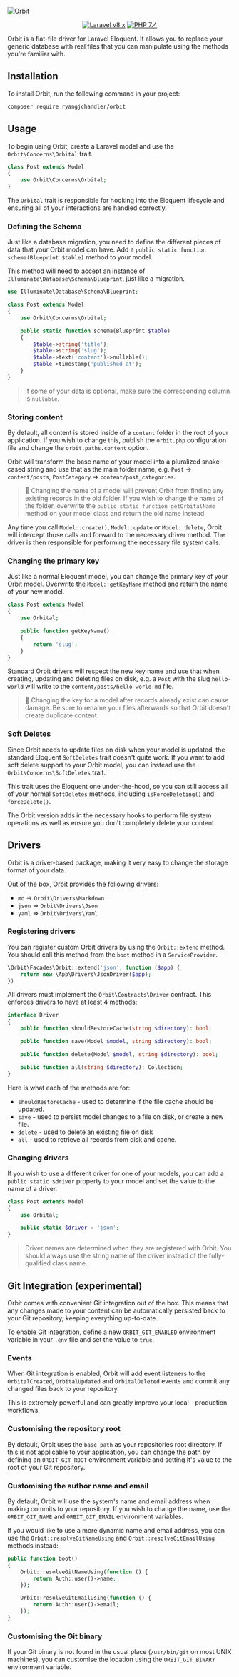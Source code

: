 ![Orbit](./art/orbit.png)

<p align="center">
    <a href="https://laravel.com"><img alt="Laravel v8.x" src="https://img.shields.io/badge/Laravel-v8.x-FF2D20?style=for-the-badge&logo=laravel"></a>
    <a href="https://php.net"><img alt="PHP 7.4" src="https://img.shields.io/badge/PHP-7.4-777BB4?style=for-the-badge&logo=php"></a>
</p>

Orbit is a flat-file driver for Laravel Eloquent. It allows you to replace your generic database with real files that you can manipulate using the methods you're familiar with.

## Installation

To install Orbit, run the following command in your project:

```bash
composer require ryangjchandler/orbit
```

## Usage

To begin using Orbit, create a Laravel model and use the `Orbit\Concerns\Orbital` trait.

```php
class Post extends Model
{
    use Orbit\Concerns\Orbital;
}
```

The `Orbital` trait is responsible for hooking into the Eloquent lifecycle and ensuring all of your interactions are handled correctly.

### Defining the Schema

Just like a database migration, you need to define the different pieces of data that your Orbit model can have. Add a `public static function schema(Blueprint $table)` method to your model.

This method will need to accept an instance of `Illuminate\Database\Schema\Blueprint`, just like a migration.

```php
use Illuminate\Database\Schema\Blueprint;

class Post extends Model
{
    use Orbit\Concerns\Orbital;

    public static function schema(Blueprint $table)
    {
        $table->string('title');
        $table->string('slug');
        $table->text('content')->nullable();
        $table->timestamp('published_at');
    }
}
```

> If some of your data is optional, make sure the corresponding column is `nullable`.

### Storing content

By default, all content is stored inside of a `content` folder in the root of your application. If you wish to change this, publish the `orbit.php` configuration file and change the `orbit.paths.content` option.

Orbit will transform the base name of your model into a pluralized snake-cased string and use that as the main folder name, e.g. `Post` -> `content/posts`, `PostCategory` => `content/post_categories`.

> 🚨 Changing the name of a model will prevent Orbit from finding any existing records in the old folder. If you wish to change the name of the folder, overwrite the `public static function getOrbitalName` method on your model class and return the old name instead.

Any time you call `Model::create()`, `Model::update` or `Model::delete`, Orbit will intercept those calls and forward to the necessary driver method. The driver is then responsible for performing the necessary file system calls.

### Changing the primary key

Just like a normal Eloquent model, you can change the primary key of your Orbit model. Overwrite the `Model::getKeyName` method and return the name of your new model.

```php
class Post extends Model
{
    use Orbital;

    public function getKeyName()
    {
        return 'slug';
    }
}
```

Standard Orbit drivers will respect the new key name and use that when creating, updating and deleting files on disk, e.g. a `Post` with the slug `hello-world` will write to the `content/posts/hello-world.md` file.

> 🚨 Changing the key for a model after records already exist can cause damage. Be sure to rename your files afterwards so that Orbit doesn't create duplicate content.

### Soft Deletes

Since Orbit needs to update files on disk when your model is updated, the standard Eloquent `SoftDeletes` trait doesn't quite work. If you want to add soft delete support to your Orbit model, you can instead use the `Orbit\Concerns\SoftDeletes` trait.

This trait uses the Eloquent one under-the-hood, so you can still access all of your normal `SoftDeletes` methods, including `isForceDeleting()` and `forceDelete()`. 

The Orbit version adds in the necessary hooks to perform file system operations as well as ensure you don't completely delete your content.

## Drivers

Orbit is a driver-based package, making it very easy to change the storage format of your data.

Out of the box, Orbit provides the following drivers:

* `md` -> `Orbit\Drivers\Markdown`
* `json` => `Orbit\Drivers\Json`
* `yaml` => `Orbit\Drivers\Yaml`

### Registering drivers

You can register custom Orbit drivers by using the `Orbit::extend` method. You should call this method from the `boot` method in a `ServiceProvider`.

```php
\Orbit\Facades\Orbit::extend('json', function ($app) {
    return new \App\Drivers\JsonDriver($app);
})
```

All drivers must implement the `Orbit\Contracts\Driver` contract. This enforces drivers to have at least 4 methods:

```php
interface Driver
{
    public function shouldRestoreCache(string $directory): bool;

    public function save(Model $model, string $directory): bool;

    public function delete(Model $model, string $directory): bool;

    public function all(string $directory): Collection;
}
```

Here is what each of the methods are for:

* `shouldRestoreCache` - used to determine if the file cache should be updated. 
* `save` - used to persist model changes to a file on disk, or create a new file.
* `delete` - used to delete an existing file on disk
* `all` - used to retrieve all records from disk and cache.

### Changing drivers

If you wish to use a different driver for one of your models, you can add a `public static $driver` property to your model and set the value to the name of a driver.

```php
class Post extends Model
{
    use Orbital;

    public static $driver = 'json';
}
```

> Driver names are determined when they are registered with Orbit. You should always use the string name of the driver instead of the fully-qualified class name.

## Git Integration (experimental)

Orbit comes with convenient Git integration out of the box. This means that any changes made to your content can be automatically persisted back to your Git repository, keeping everything up-to-date.

To enable Git integration, define a new `ORBIT_GIT_ENABLED` environment variable in your `.env` file and set the value to `true`.

### Events

When Git integration is enabled, Orbit will add event listeners to the `OrbitalCreated`, `OrbitalUpdated` and `OrbitalDeleted` events and commit any changed files back to your repository.

This is extremely powerful and can greatly improve your local - production workflows.

### Customising the repository root

By default, Orbit uses the `base_path` as your repositories root directory. If this is not applicable to your application, you can change the path by defining an `ORBIT_GIT_ROOT` environment variable and setting it's value to the root of your Git repository.

### Customising the author name and email

By default, Orbit will use the system's name and email address when making commits to your repository. If you wish to change the name, use the `ORBIT_GIT_NAME` and `ORBIT_GIT_EMAIL` environment variables.

If you would like to use a more dynamic name and email address, you can use the `Orbit::resolveGitNameUsing` and `Orbit::resolveGitEmailUsing` methods instead:

```php
public function boot()
{
    Orbit::resolveGitNameUsing(function () {
        return Auth::user()->name;
    });

    Orbit::resolveGitEmailUsing(function () {
        return Auth::user()->email;
    });
}
```

### Customising the Git binary

If your Git binary is not found in the usual place (`/usr/bin/git` on most UNIX machines), you can customise the location using the `ORBIT_GIT_BINARY` environment variable.
